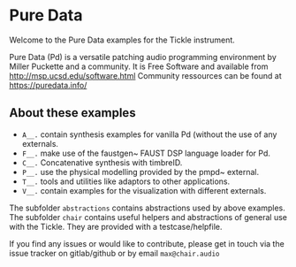 # Pure Data

Welcome to the Pure Data examples for the Tickle instrument.

Pure Data (Pd) is a versatile patching audio programming environment by Miller Puckette and a community. It is Free Software and available from 
http://msp.ucsd.edu/software.html
Community ressources can be found at
https://puredata.info/


## About these examples

* `A__.` contain synthesis examples for vanilla Pd (without the use of any externals.
* `F__.` make use of the faustgen~ FAUST DSP language loader for Pd.
* `C__.` Concatenative synthesis with timbreID.
* `P__.` use the physical modelling provided by the pmpd~ external.
* `T__.` tools and utilities like adaptors to other applications.
* `V__.` contain examples for the visualization with different externals.

The subfolder `abstractions` contains abstractions used by above examples.
The subfolder `chair` contains useful helpers and abstractions of general use with the Tickle. They are provided with a testcase/helpfile.

If you find any issues or would like to contribute, please get in touch via the issue tracker on gitlab/github or by email `max@chair.audio`
